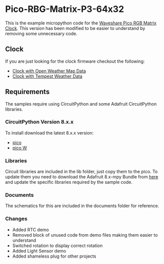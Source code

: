 # Pico-RBG-Matrix-P3-64x32
This is the example micropython code for the [Waveshare Pico RGB Matrix Clock](https://www.waveshare.com/wiki/Pico-RGB-Matrix-P3-64x32). This version has been modified to be easier to understand by removing some unnecessary code. 

## Clock
If you are just looking for the clock firmware checkout the following:
* [Clock with Open Weather Map Data](https://github.com/jake1164/Pico-RGB-Matrix-Weather-Clock)
* [Clock with Tempest Weather Data](https://github.com/jake1164/tempest-led-weather-clock)

## Requirements
The samples require using CircuitPython and some Adafruit CircuitPython libraries.

### CircuitPython Version 8.x.x
To install download the latest 8.x.x version:

* [pico](https://circuitpython.org/board/raspberry_pi_pico/)
* [pico W](https://circuitpython.org/board/raspberry_pi_pico_w/)

### Libraries
Circuit libraries are included in the lib folder, just copy them to the pico. To update them you need to download the Adafruit 8.x-mpy Bundle from [here](https://circuitpython.org/libraries) and update the specific libraries required by the sample code. 

### Documents
The schematics for this are included in the documents folder for reference. 

### Changes
* Added RTC demo
* Removed block of unused code from demo files making them easier to understand
* Switched rotation to display correct rotation
* Added Light Sensor demo
* Added shameless plug for other projects
